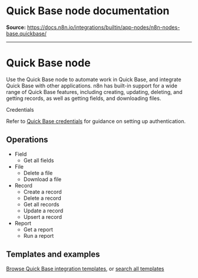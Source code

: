 # Quick Base node documentation

**Source:** https://docs.n8n.io/integrations/builtin/app-nodes/n8n-nodes-base.quickbase/

---

# Quick Base node

Use the Quick Base node to automate work in Quick Base, and integrate Quick Base with other applications. n8n has built-in support for a wide range of Quick Base features, including creating, updating, deleting, and getting records, as well as getting fields, and downloading files.

Credentials

Refer to [Quick Base credentials](../../credentials/quickbase/) for guidance on setting up authentication.

## Operations

- Field
  - Get all fields
- File
  - Delete a file
  - Download a file
- Record
  - Create a record
  - Delete a record
  - Get all records
  - Update a record
  - Upsert a record
- Report
  - Get a report
  - Run a report

## Templates and examples

[Browse Quick Base integration templates](https://n8n.io/integrations/quick-base/), or [search all templates](https://n8n.io/workflows/)
